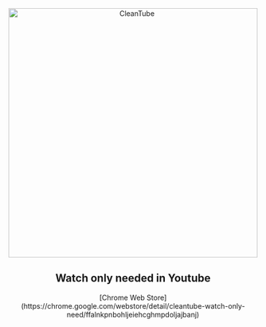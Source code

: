 <div align="center">
  <img src="https://user-images.githubusercontent.com/30895117/216979319-2b2c8f9f-060c-44bb-baad-0f5655840c94.png" alt="CleanTube" width="500"/>
  <h2>
    Watch only needed in Youtube
  </h2>
  [Chrome Web Store](https://chrome.google.com/webstore/detail/cleantube-watch-only-need/ffalnkpnbohljeiehcghmpdoljajbanj)
</div>
